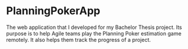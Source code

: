 # PlanningPokerApp
The web application that I developed for my Bachelor Thesis project. Its purpose is to help Agile teams play the Planning Poker estimation game remotely. It also helps them track the progress of a project. 
